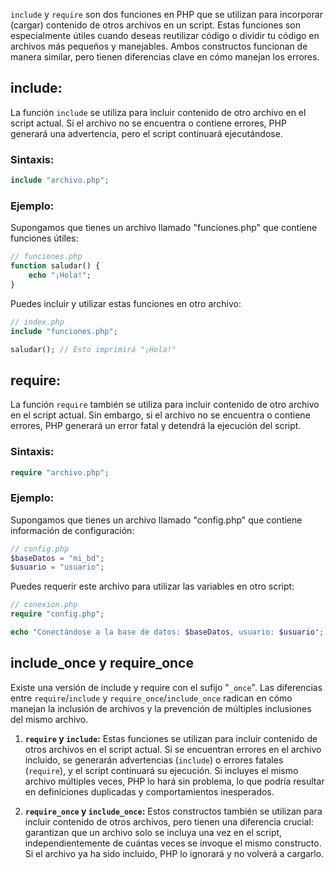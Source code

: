 `include` y `require` son dos funciones en PHP que se utilizan para incorporar (cargar) contenido de otros archivos en un script. Estas funciones son especialmente útiles cuando deseas reutilizar código o dividir tu código en archivos más pequeños y manejables. Ambos constructos funcionan de manera similar, pero tienen diferencias clave en cómo manejan los errores.

## **include:**

La función `include` se utiliza para incluir contenido de otro archivo en el script actual. Si el archivo no se encuentra o contiene errores, PHP generará una advertencia, pero el script continuará ejecutándose.

### Sintaxis:

```php
include "archivo.php";
```

### Ejemplo:

Supongamos que tienes un archivo llamado "funciones.php" que contiene funciones útiles:

```php
// funciones.php
function saludar() {
    echo "¡Hola!";
}
```

Puedes incluir y utilizar estas funciones en otro archivo:

```php
// index.php
include "funciones.php";

saludar(); // Esto imprimirá "¡Hola!"
```

## **require:**

La función `require` también se utiliza para incluir contenido de otro archivo en el script actual. Sin embargo, si el archivo no se encuentra o contiene errores, PHP generará un error fatal y detendrá la ejecución del script.

### Sintaxis:

```php
require "archivo.php";
```

### Ejemplo:

Supongamos que tienes un archivo llamado "config.php" que contiene información de configuración:

```php
// config.php
$baseDatos = "mi_bd";
$usuario = "usuario";
```

Puedes requerir este archivo para utilizar las variables en otro script:

```php
// conexion.php
require "config.php";

echo "Conectándose a la base de datos: $baseDatos, usuario: $usuario";
```

## include_once y require_once

Existe una versión de include y require con el sufijo "`_once`". Las diferencias entre `require`/`include` y `require_once`/`include_once` radican en cómo manejan la inclusión de archivos y la prevención de múltiples inclusiones del mismo archivo.

1. **`require` y `include`:** Estas funciones se utilizan para incluir contenido de otros archivos en el script actual. Si se encuentran errores en el archivo incluido, se generarán advertencias (`include`) o errores fatales (`require`), y el script continuará su ejecución. Si incluyes el mismo archivo múltiples veces, PHP lo hará sin problema, lo que podría resultar en definiciones duplicadas y comportamientos inesperados.

2. **`require_once` y `include_once`:** Estos constructos también se utilizan para incluir contenido de otros archivos, pero tienen una diferencia crucial: garantizan que un archivo solo se incluya una vez en el script, independientemente de cuántas veces se invoque el mismo constructo. Si el archivo ya ha sido incluido, PHP lo ignorará y no volverá a cargarlo.